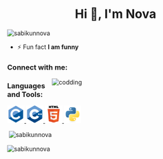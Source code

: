 <h1 align="center">Hi 👋, I'm Nova</h1>
<p align="left"> <img src="https://komarev.com/ghpvc/?username=sabikunnova&label=Profile%20views&color=0e75b6&style=flat" alt="sabikunnova" /> </p>

- ⚡ Fun fact **I am funny**

<h3 align="left">Connect with me:</h3>
<img align="right" alt="codding" width="400" src="https://miro.medium.com/v2/resize:fit:1358/1*qdAW1TjCN57h1lbuuzvchg.gif">
<p align="left">
</p>

<h3 align="left">Languages and Tools:</h3>
<p align="left"> <a href="https://www.cprogramming.com/" target="_blank" rel="noreferrer"> <img src="https://raw.githubusercontent.com/devicons/devicon/master/icons/c/c-original.svg" alt="c" width="40" height="40"/> </a> <a href="https://www.w3schools.com/cpp/" target="_blank" rel="noreferrer"> <img src="https://raw.githubusercontent.com/devicons/devicon/master/icons/cplusplus/cplusplus-original.svg" alt="cplusplus" width="40" height="40"/> </a> <a href="https://www.w3.org/html/" target="_blank" rel="noreferrer"> <img src="https://raw.githubusercontent.com/devicons/devicon/master/icons/html5/html5-original-wordmark.svg" alt="html5" width="40" height="40"/> </a> <a href="https://www.python.org" target="_blank" rel="noreferrer"> <img src="https://raw.githubusercontent.com/devicons/devicon/master/icons/python/python-original.svg" alt="python" width="40" height="40"/> </a> </p>

<p>&nbsp;<img align="center" src="https://github-readme-stats.vercel.app/api?username=sabikunnova&show_icons=true&locale=en" alt="sabikunnova" /></p>

<p><img align="center" src="https://github-readme-streak-stats.herokuapp.com/?user=sabikunnova&" alt="sabikunnova" /></p>

